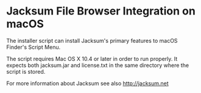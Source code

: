 # Jacksum File Browser Integration on macOS

The installer script can install Jacksum's primary features to macOS Finder's Script Menu.

The script requires Mac OS X 10.4 or later in order to run properly.
It expects both jacksum.jar and license.txt in the same directory where the script is stored.

For more information about Jacksum see also http://jacksum.net

